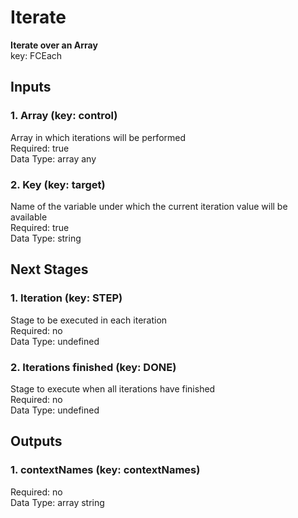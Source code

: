 # Iterate  
**Iterate over an Array**  
key: FCEach  
## Inputs  
### 1. Array (key: control)  
Array in which iterations will be performed  
Required: true  
Data Type: array any  
### 2. Key (key: target)  
Name of the variable under which the current iteration value will be available  
Required: true  
Data Type: string   
## Next Stages  
### 1. Iteration (key: STEP)  
Stage to be executed in each iteration  
Required: no  
Data Type: undefined   
### 2. Iterations finished (key: DONE)  
Stage to execute when all iterations have finished  
Required: no  
Data Type: undefined   
## Outputs  
### 1. contextNames (key: contextNames)  
  
Required: no  
Data Type: array string